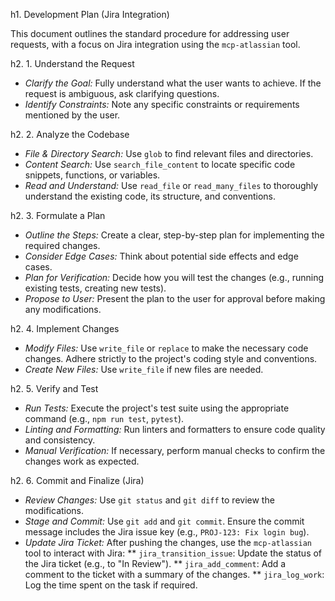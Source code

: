 h1. Development Plan (Jira Integration)

This document outlines the standard procedure for addressing user requests, with a focus on Jira integration using the `mcp-atlassian` tool.


h2. 1. Understand the Request

*   *Clarify the Goal:* Fully understand what the user wants to achieve. If the request is ambiguous, ask clarifying questions.
*   *Identify Constraints:* Note any specific constraints or requirements mentioned by the user.


h2. 2. Analyze the Codebase

*   *File & Directory Search:* Use `glob` to find relevant files and directories.
*   *Content Search:* Use `search_file_content` to locate specific code snippets, functions, or variables.
*   *Read and Understand:* Use `read_file` or `read_many_files` to thoroughly understand the existing code, its structure, and conventions.


h2. 3. Formulate a Plan

*   *Outline the Steps:* Create a clear, step-by-step plan for implementing the required changes.
*   *Consider Edge Cases:* Think about potential side effects and edge cases.
*   *Plan for Verification:* Decide how you will test the changes (e.g., running existing tests, creating new tests).
*   *Propose to User:* Present the plan to the user for approval before making any modifications.


h2. 4. Implement Changes

*   *Modify Files:* Use `write_file` or `replace` to make the necessary code changes. Adhere strictly to the project's coding style and conventions.
*   *Create New Files:* Use `write_file` if new files are needed.


h2. 5. Verify and Test

*   *Run Tests:* Execute the project's test suite using the appropriate command (e.g., `npm run test`, `pytest`).
*   *Linting and Formatting:* Run linters and formatters to ensure code quality and consistency.
*   *Manual Verification:* If necessary, perform manual checks to confirm the changes work as expected.


h2. 6. Commit and Finalize (Jira)

*   *Review Changes:* Use `git status` and `git diff` to review the modifications.
*   *Stage and Commit:* Use `git add` and `git commit`. Ensure the commit message includes the Jira issue key (e.g., `PROJ-123: Fix login bug`).
*   *Update Jira Ticket:* After pushing the changes, use the `mcp-atlassian` tool to interact with Jira:
**  `jira_transition_issue`: Update the status of the Jira ticket (e.g., to "In Review").
**  `jira_add_comment`: Add a comment to the ticket with a summary of the changes.
**  `jira_log_work`: Log the time spent on the task if required.
